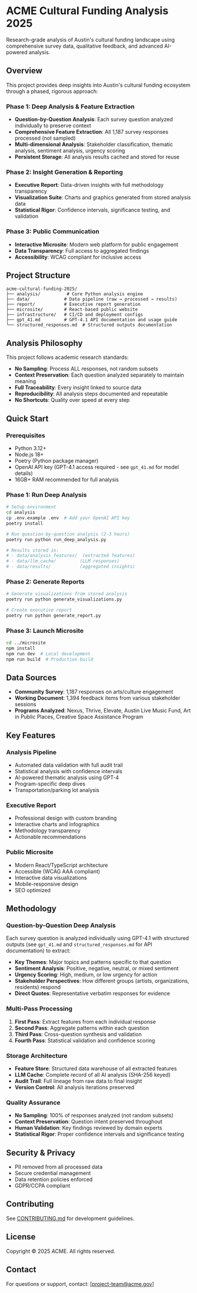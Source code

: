 # ACME Cultural Funding Analysis 2025

Research-grade analysis of Austin's cultural funding landscape using comprehensive survey data, qualitative feedback, and advanced AI-powered analysis.

## Overview

This project provides deep insights into Austin's cultural funding ecosystem through a phased, rigorous approach:

### Phase 1: Deep Analysis & Feature Extraction
- **Question-by-Question Analysis**: Each survey question analyzed individually to preserve context
- **Comprehensive Feature Extraction**: All 1,187 survey responses processed (not sampled)
- **Multi-dimensional Analysis**: Stakeholder classification, thematic analysis, sentiment analysis, urgency scoring
- **Persistent Storage**: All analysis results cached and stored for reuse

### Phase 2: Insight Generation & Reporting
- **Executive Report**: Data-driven insights with full methodology transparency
- **Visualization Suite**: Charts and graphics generated from stored analysis data
- **Statistical Rigor**: Confidence intervals, significance testing, and validation

### Phase 3: Public Communication
- **Interactive Microsite**: Modern web platform for public engagement
- **Data Transparency**: Full access to aggregated findings
- **Accessibility**: WCAG compliant for inclusive access

## Project Structure

```
acme-cultural-funding-2025/
├── analysis/          # Core Python analysis engine
├── data/             # Data pipeline (raw → processed → results)
├── report/           # Executive report generation
├── microsite/        # React-based public website
├── infrastructure/   # CI/CD and deployment configs
├── gpt_41.md         # GPT-4.1 API documentation and usage guide
└── structured_responses.md  # Structured outputs documentation
```

## Analysis Philosophy

This project follows academic research standards:
- **No Sampling**: Process ALL responses, not random subsets
- **Context Preservation**: Each question analyzed separately to maintain meaning
- **Full Traceability**: Every insight linked to source data
- **Reproducibility**: All analysis steps documented and repeatable
- **No Shortcuts**: Quality over speed at every step

## Quick Start

### Prerequisites
- Python 3.12+
- Node.js 18+  
- Poetry (Python package manager)
- OpenAI API key (GPT-4.1 access required - see `gpt_41.md` for model details)
- 16GB+ RAM recommended for full analysis

### Phase 1: Run Deep Analysis

```bash
# Setup environment
cd analysis
cp .env.example .env  # Add your OpenAI API key
poetry install

# Run question-by-question analysis (2-3 hours)
poetry run python run_deep_analysis.py

# Results stored in:
# - data/analysis_features/  (extracted features)
# - data/llm_cache/         (LLM responses)
# - data/results/           (aggregated insights)
```

### Phase 2: Generate Reports

```bash
# Generate visualizations from stored analysis
poetry run python generate_visualizations.py

# Create executive report
poetry run python generate_report.py
```

### Phase 3: Launch Microsite

```bash
cd ../microsite
npm install
npm run dev  # Local development
npm run build  # Production build
```

## Data Sources

- **Community Survey**: 1,187 responses on arts/culture engagement
- **Working Document**: 1,394 feedback items from various stakeholder sessions
- **Programs Analyzed**: Nexus, Thrive, Elevate, Austin Live Music Fund, Art in Public Places, Creative Space Assistance Program

## Key Features

### Analysis Pipeline
- Automated data validation with full audit trail
- Statistical analysis with confidence intervals
- AI-powered thematic analysis using GPT-4
- Program-specific deep dives
- Transportation/parking lot analysis

### Executive Report
- Professional design with custom branding
- Interactive charts and infographics
- Methodology transparency
- Actionable recommendations

### Public Microsite
- Modern React/TypeScript architecture
- Accessible (WCAG AAA compliant)
- Interactive data visualizations
- Mobile-responsive design
- SEO optimized

## Methodology

### Question-by-Question Deep Analysis
Each survey question is analyzed individually using GPT-4.1 with structured outputs (see `gpt_41.md` and `structured_responses.md` for API documentation) to extract:
- **Key Themes**: Major topics and patterns specific to that question
- **Sentiment Analysis**: Positive, negative, neutral, or mixed sentiment
- **Urgency Scoring**: High, medium, or low urgency for action
- **Stakeholder Perspectives**: How different groups (artists, organizations, residents) respond
- **Direct Quotes**: Representative verbatim responses for evidence

### Multi-Pass Processing
1. **First Pass**: Extract features from each individual response
2. **Second Pass**: Aggregate patterns within each question
3. **Third Pass**: Cross-question synthesis and validation
4. **Fourth Pass**: Statistical validation and confidence scoring

### Storage Architecture
- **Feature Store**: Structured data warehouse of all extracted features
- **LLM Cache**: Complete record of all AI analysis (SHA-256 keyed)
- **Audit Trail**: Full lineage from raw data to final insight
- **Version Control**: All analysis iterations preserved

### Quality Assurance
- **No Sampling**: 100% of responses analyzed (not random subsets)
- **Context Preservation**: Question intent preserved throughout
- **Human Validation**: Key findings reviewed by domain experts
- **Statistical Rigor**: Proper confidence intervals and significance testing

## Security & Privacy

- PII removed from all processed data
- Secure credential management
- Data retention policies enforced
- GDPR/CCPA compliant

## Contributing

See [CONTRIBUTING.md](CONTRIBUTING.md) for development guidelines.

## License

Copyright © 2025 ACME. All rights reserved.

## Contact

For questions or support, contact: [project-team@acme.gov]